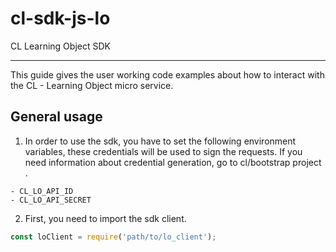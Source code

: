 # cl-sdk-js-lo

CL Learning Object SDK

---

This guide gives the user working code examples about how to interact with the CL - Learning Object micro service.

## General usage

1. In order to use the sdk, you have to set the following environment variables, these credentials will be used to sign the requests. If you need information about credential generation, go to cl/bootstrap project .
```text
- CL_LO_API_ID
- CL_LO_API_SECRET
```

2.  First, you need to import the sdk client.

```javascript
const loClient = require('path/to/lo_client');
```


